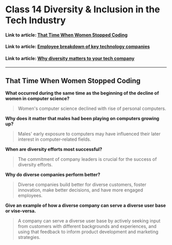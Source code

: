 # Class 14 Diversity & Inclusion in the Tech Industry

#### Link to article: [That Time When Women Stopped Coding](https://www.npr.org/sections/money/2014/10/21/357629765/when-women-stopped-coding)
#### Link to article: [Employee breakdown of key technology companies](https://informationisbeautiful.net/visualizations/diversity-in-tech/)
#### Link to article: [Why diversity matters to your tech company](https://www.usatoday.com/story/tech/columnist/2015/07/21/why-diversity-matters-your-tech-company/30419871/)
> 

***

## That Time When Women Stopped Coding

**What occurred during the same time as the beginning of the decline of women in computer science?**
> Women's computer science declined with rise of personal computers.

**Why does it matter that males had been playing on computers growing up?**
> Males' early exposure to computers may have influenced their later interest in computer-related fields.


>

**When are diversity efforts most successful?**
> The commitment of company leaders is crucial for the success of diversity efforts.


**Why do diverse companies perform better?**
> Diverse companies build better for diverse customers, foster innovation, make better decisions, and have more engaged employees.


**Give an example of how a diverse company can serve a diverse user base or vise-versa.**
>A company can serve a diverse user base by actively seeking input from customers with different backgrounds and experiences, and using that feedback to inform product development and marketing strategies.